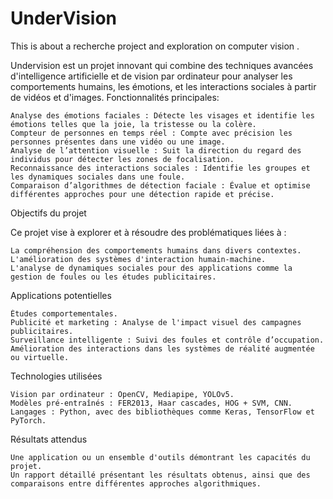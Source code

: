 # UnderVision
This is about a recherche project and exploration on computer vision . 


Undervision est un projet innovant qui combine des techniques avancées d'intelligence artificielle et de vision par ordinateur pour analyser les comportements humains, les émotions, et les interactions sociales à partir de vidéos et d'images.
Fonctionnalités principales:


    Analyse des émotions faciales : Détecte les visages et identifie les émotions telles que la joie, la tristesse ou la colère.
    Compteur de personnes en temps réel : Compte avec précision les personnes présentes dans une vidéo ou une image.
    Analyse de l’attention visuelle : Suit la direction du regard des individus pour détecter les zones de focalisation.
    Reconnaissance des interactions sociales : Identifie les groupes et les dynamiques sociales dans une foule.
    Comparaison d’algorithmes de détection faciale : Évalue et optimise différentes approches pour une détection rapide et précise.

Objectifs du projet

Ce projet vise à explorer et à résoudre des problématiques liées à :

    La compréhension des comportements humains dans divers contextes.
    L'amélioration des systèmes d'interaction humain-machine.
    L'analyse de dynamiques sociales pour des applications comme la gestion de foules ou les études publicitaires.

Applications potentielles

    Études comportementales.
    Publicité et marketing : Analyse de l'impact visuel des campagnes publicitaires.
    Surveillance intelligente : Suivi des foules et contrôle d’occupation.
    Amélioration des interactions dans les systèmes de réalité augmentée ou virtuelle.

Technologies utilisées

    Vision par ordinateur : OpenCV, Mediapipe, YOLOv5.
    Modèles pré-entraînés : FER2013, Haar cascades, HOG + SVM, CNN.
    Langages : Python, avec des bibliothèques comme Keras, TensorFlow et PyTorch.

Résultats attendus

    Une application ou un ensemble d'outils démontrant les capacités du projet.
    Un rapport détaillé présentant les résultats obtenus, ainsi que des comparaisons entre différentes approches algorithmiques.
